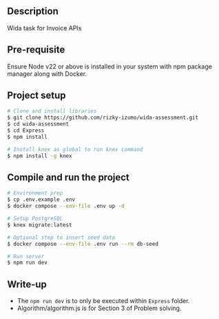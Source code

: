 ## Description

Wida task for Invoice APIs

## Pre-requisite

Ensure Node v22 or above is installed in your system with npm package manager along with Docker.

## Project setup

```bash
# Clone and install libraries
$ git clone https://github.com/rizky-izumo/wida-assessment.git
$ cd wida-assessment
$ cd Express
$ npm install

# Install knex as global to run knex command
$ npm install -g knex
```

## Compile and run the project

```bash
# Environment prep
$ cp .env.example .env
$ docker compose --env-file .env up -d

# Setup PostgreSQL
$ knex migrate:latest

# Optional step to insert seed data
$ docker compose --env-file .env run --rm db-seed

# Run server
$ npm run dev

```

## Write-up

- The `npm run dev` is to only be executed within `Express` folder.
- Algorithm/algorithm.js is for Section 3 of Problem solving.